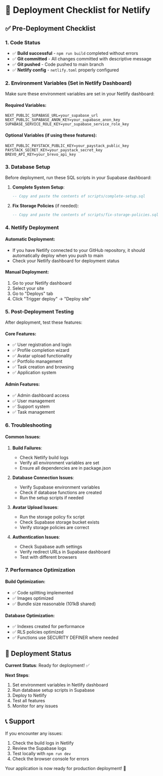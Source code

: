 # 🚀 Deployment Checklist for Netlify

## ✅ Pre-Deployment Checklist

### 1. Code Status
- ✅ **Build successful** - `npm run build` completed without errors
- ✅ **Git committed** - All changes committed with descriptive message
- ✅ **Git pushed** - Code pushed to main branch
- ✅ **Netlify config** - `netlify.toml` properly configured

### 2. Environment Variables (Set in Netlify Dashboard)

Make sure these environment variables are set in your Netlify dashboard:

#### Required Variables:
```
NEXT_PUBLIC_SUPABASE_URL=your_supabase_url
NEXT_PUBLIC_SUPABASE_ANON_KEY=your_supabase_anon_key
SUPABASE_SERVICE_ROLE_KEY=your_supabase_service_role_key
```

#### Optional Variables (if using these features):
```
NEXT_PUBLIC_PAYSTACK_PUBLIC_KEY=your_paystack_public_key
PAYSTACK_SECRET_KEY=your_paystack_secret_key
BREVO_API_KEY=your_brevo_api_key
```

### 3. Database Setup

Before deployment, run these SQL scripts in your Supabase dashboard:

1. **Complete System Setup**:
   ```sql
   -- Copy and paste the contents of scripts/complete-setup.sql
   ```

2. **Fix Storage Policies** (if needed):
   ```sql
   -- Copy and paste the contents of scripts/fix-storage-policies.sql
   ```

### 4. Netlify Deployment

#### Automatic Deployment:
- If you have Netlify connected to your GitHub repository, it should automatically deploy when you push to main
- Check your Netlify dashboard for deployment status

#### Manual Deployment:
1. Go to your Netlify dashboard
2. Select your site
3. Go to "Deploys" tab
4. Click "Trigger deploy" → "Deploy site"

### 5. Post-Deployment Testing

After deployment, test these features:

#### Core Features:
- ✅ User registration and login
- ✅ Profile completion wizard
- ✅ Avatar upload functionality
- ✅ Portfolio management
- ✅ Task creation and browsing
- ✅ Application system

#### Admin Features:
- ✅ Admin dashboard access
- ✅ User management
- ✅ Support system
- ✅ Task management

### 6. Troubleshooting

#### Common Issues:

1. **Build Failures**:
   - Check Netlify build logs
   - Verify all environment variables are set
   - Ensure all dependencies are in package.json

2. **Database Connection Issues**:
   - Verify Supabase environment variables
   - Check if database functions are created
   - Run the setup scripts if needed

3. **Avatar Upload Issues**:
   - Run the storage policy fix script
   - Check Supabase storage bucket exists
   - Verify storage policies are correct

4. **Authentication Issues**:
   - Check Supabase auth settings
   - Verify redirect URLs in Supabase dashboard
   - Test with different browsers

### 7. Performance Optimization

#### Build Optimization:
- ✅ Code splitting implemented
- ✅ Images optimized
- ✅ Bundle size reasonable (101kB shared)

#### Database Optimization:
- ✅ Indexes created for performance
- ✅ RLS policies optimized
- ✅ Functions use SECURITY DEFINER where needed

## 🎉 Deployment Status

**Current Status**: Ready for deployment! ✅

**Next Steps**:
1. Set environment variables in Netlify dashboard
2. Run database setup scripts in Supabase
3. Deploy to Netlify
4. Test all features
5. Monitor for any issues

## 📞 Support

If you encounter any issues:
1. Check the build logs in Netlify
2. Review the Supabase logs
3. Test locally with `npm run dev`
4. Check the browser console for errors

Your application is now ready for production deployment! 🚀 